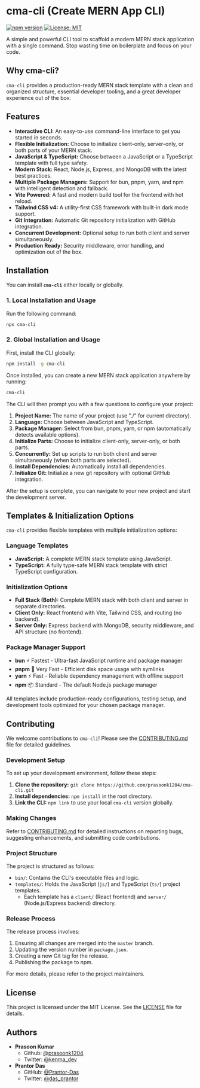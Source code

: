 # cma-cli (Create MERN App CLI)

[![npm version](https://img.shields.io/npm/v/cma-cli.svg)](https://www.npmjs.com/package/cma-cli)
[![License: MIT](https://img.shields.io/badge/License-MIT-yellow.svg)](https://opensource.org/licenses/MIT)

A simple and powerful CLI tool to scaffold a modern MERN stack application with a single command. Stop wasting time on boilerplate and focus on your code.

## Why cma-cli?

`cma-cli` provides a production-ready MERN stack template with a clean and organized structure, essential developer tooling, and a great developer experience out of the box.

## Features

- **Interactive CLI:** An easy-to-use command-line interface to get you started in seconds.
- **Flexible Initialization:** Choose to initialize client-only, server-only, or both parts of your MERN stack.
- **JavaScript & TypeScript:** Choose between a JavaScript or a TypeScript template with full type safety.
- **Modern Stack:** React, Node.js, Express, and MongoDB with the latest best practices.
- **Multiple Package Managers:** Support for bun, pnpm, yarn, and npm with intelligent detection and fallback.
- **Vite Powered:** A fast and modern build tool for the frontend with hot reload.
- **Tailwind CSS v4:** A utility-first CSS framework with built-in dark mode support.
- **Git Integration:** Automatic Git repository initialization with GitHub integration.
- **Concurrent Development:** Optional setup to run both client and server simultaneously.
- **Production Ready:** Security middleware, error handling, and optimization out of the box.

## Installation  

You can install **`cma-cli`** either locally or globally.  

### 1. Local Installation and Usage
Run the following command:  
```bash
npx cma-cli
```

### 2. Global Installation and Usage 
First, install the CLI globally:
```bash
npm install -g cma-cli
```

Once installed, you can create a new MERN stack application anywhere by running:

```bash
cma-cli
```

The CLI will then prompt you with a few questions to configure your project:

1.  **Project Name:** The name of your project (use "./" for current directory).
2.  **Language:** Choose between JavaScript and TypeScript.
3.  **Package Manager:** Select from bun, pnpm, yarn, or npm (automatically detects available options).
4.  **Initialize Parts:** Choose to initialize client-only, server-only, or both parts.
5.  **Concurrently:** Set up scripts to run both client and server simultaneously (when both parts are selected).
6.  **Install Dependencies:** Automatically install all dependencies.
7.  **Initialize Git:** Initialize a new git repository with optional GitHub integration.

After the setup is complete, you can navigate to your new project and start the development server.

## Templates & Initialization Options

`cma-cli` provides flexible templates with multiple initialization options:

### Language Templates
- **JavaScript:** A complete MERN stack template using JavaScript.
- **TypeScript:** A fully type-safe MERN stack template with strict TypeScript configuration.

### Initialization Options
- **Full Stack (Both):** Complete MERN stack with both client and server in separate directories.
- **Client Only:** React frontend with Vite, Tailwind CSS, and routing (no backend).
- **Server Only:** Express backend with MongoDB, security middleware, and API structure (no frontend).

### Package Manager Support
- **bun** ⚡ Fastest - Ultra-fast JavaScript runtime and package manager
- **pnpm** 🚀 Very Fast - Efficient disk space usage with symlinks
- **yarn** ⚡ Fast - Reliable dependency management with offline support
- **npm** 📦 Standard - The default Node.js package manager

All templates include production-ready configurations, testing setup, and development tools optimized for your chosen package manager.

## Contributing

We welcome contributions to `cma-cli`! Please see the [CONTRIBUTING.md](CONTRIBUTING.md) file for detailed guidelines.

### Development Setup

To set up your development environment, follow these steps:

1.  **Clone the repository:** `git clone https://github.com/prasoonk1204/cma-cli.git`
2.  **Install dependencies:** `npm install` in the root directory.
3.  **Link the CLI:** `npm link` to use your local `cma-cli` version globally.

### Making Changes

Refer to [CONTRIBUTING.md](CONTRIBUTING.md) for detailed instructions on reporting bugs, suggesting enhancements, and submitting code contributions.

### Project Structure

The project is structured as follows:

-   `bin/`: Contains the CLI's executable files and logic.
-   `templates/`: Holds the JavaScript (`js/`) and TypeScript (`ts/`) project templates.
    -   Each template has a `client/` (React frontend) and `server/` (Node.js/Express backend) directory.

### Release Process

The release process involves:

1.  Ensuring all changes are merged into the `master` branch.
2.  Updating the version number in `package.json`.
3.  Creating a new Git tag for the release.
4.  Publishing the package to npm.

For more details, please refer to the project maintainers.


## License

This project is licensed under the MIT License. See the [LICENSE](LICENSE) file for details.


## Authors

-   **Prasoon Kumar**
    -   Github: [@prasoonk1204](https://github.com/prasoonk1204)
    -   Twitter: [@kenma_dev](https://x.com/kenma_dev)
-   **Prantor Das**
    -   GitHub: [@Prantor-Das](https://github.com/Prantor-Das)
    -   Twitter: [@das_prantor](https://x.com/das_prantor)